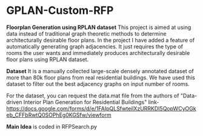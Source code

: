 # GPLAN-Custom-RFP
**Floorplan Generation using RPLAN dataset**
This project is aimed at using data instead of traditional graph theoretic methods to determine architecturally desirable floor plans. In the project I have added a feature of automatically generating graph adjacencies. It just requires the type of rooms the user wants and immediately produces architecturally desirable floor plans using RPLAN dataset.

**Dataset**
It is a manually collected large-scale densely annotated dataset of more than 80k floor plans from real residential buildings. 
We have used this dataset to filter out the best adjacency graphs on input number of rooms.

For the dataset, you can request the data.mat file from the authors of "Data-driven Interior Plan Generation for Residential Buildings"
link- https://docs.google.com/forms/d/e/1FAIpQLSfwteilXzURRKDI5QopWCyOGkeb_CFFbRwtQ0SOPhEg0KGSfw/viewform

**Main Idea** is coded in RFPSearch.py
